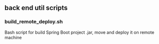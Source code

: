## back end util scripts

### build_remote_deploy.sh
Bash script for build Spring Boot project .jar, move and deploy it on remote machine
